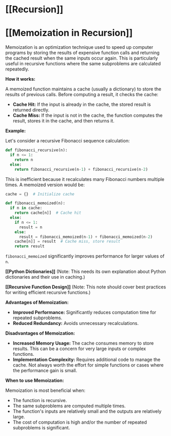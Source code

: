 # [[Recursion]]
# [[Memoization in Recursion]] 
Memoization is an optimization technique used to speed up computer programs by storing the results of expensive function calls and returning the cached result when the same inputs occur again.  This is particularly useful in recursive functions where the same subproblems are calculated repeatedly.

**How it works:**

A memoized function maintains a cache (usually a dictionary) to store the results of previous calls. Before computing a result, it checks the cache:

* **Cache Hit:** If the input is already in the cache, the stored result is returned directly.
* **Cache Miss:** If the input is not in the cache, the function computes the result, stores it in the cache, and then returns it.


**Example:**

Let's consider a recursive Fibonacci sequence calculation:

```python
def fibonacci_recursive(n):
  if n <= 1:
    return n
  else:
    return fibonacci_recursive(n-1) + fibonacci_recursive(n-2)

```

This is inefficient because it recalculates many Fibonacci numbers multiple times.  A memoized version would be:

```python
cache = {}  # Initialize cache

def fibonacci_memoized(n):
  if n in cache:
    return cache[n]]  # Cache hit
  else:
    if n <= 1:
      result = n
    else:
      result = fibonacci_memoized(n-1) + fibonacci_memoized(n-2)
    cache[n]] = result  # Cache miss, store result
    return result

```

`fibonacci_memoized` significantly improves performance for larger values of `n`.


**[[Python Dictionaries]]**  (Note: This needs its own explanation about Python dictionaries and their use in caching.)

**[[Recursive Function Design]]** (Note:  This note should cover best practices for writing efficient recursive functions.)


**Advantages of Memoization:**

* **Improved Performance:**  Significantly reduces computation time for repeated subproblems.
* **Reduced Redundancy:** Avoids unnecessary recalculations.

**Disadvantages of Memoization:**

* **Increased Memory Usage:** The cache consumes memory to store results.  This can be a concern for very large inputs or complex functions.
* **Implementation Complexity:** Requires additional code to manage the cache.  Not always worth the effort for simple functions or cases where the performance gain is small.


**When to use Memoization:**

Memoization is most beneficial when:

* The function is recursive.
* The same subproblems are computed multiple times.
* The function's inputs are relatively small and the outputs are relatively large.
* The cost of computation is high and/or the number of repeated subproblems is significant.
